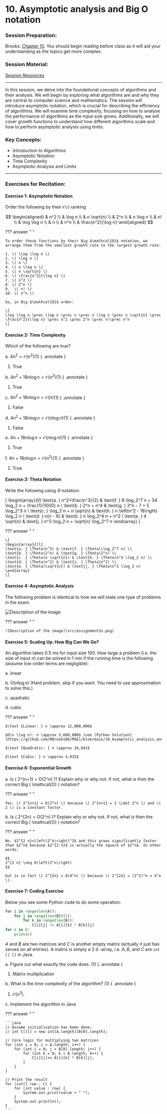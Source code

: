 # 10. Asymptotic analysis and Big O notation

### Session Preparation:

Brooks: [Chapter 10](https://drive.google.com/file/d/1P9eidJb5qtlZgvHCtqu4uuPa5FFU0Zpn/view?usp=sharing). You should begin reading before class as it will aid your understanding as the topics get more complex.

### Session Material:

[Session Resources](https://viaucdk-my.sharepoint.com/:f:/g/personal/rib_viauc_dk/Eql9J0ssd15HumyWWOVSuEoBcnNt7n6v8APYzbEPKq8kvw?e=eg8aH3)

--------------------------

In this session, we delve into the foundational concepts of algorithms and their analysis. We will begin by exploring what algorithms are and why they are central to computer science and mathematics. The session will introduce asymptotic notation, which is crucial for describing the efficiency of algorithms. We will examine time complexity, focusing on how to analyse the performance of algorithms as the input size grows. Additionally, we will cover growth functions to understand how different algorithms scale and how to perform asymptotic analysis using limits.

### Key Concepts:
- Introduction to Algorithms
- Asymptotic Notation
- Time Complexity
- Asymptotic Analysis and Limits
--------------------------

### Exercises for Recitation:

#### Exercise 1: Asymptotic Notation
Order the following by their $\mathcal{O}(\cdot)$ ranking

$$
\begin{aligned}
& n^2 \\
& \log n \\
& n \sqrt{n} \\
& 2^n \\
& n \log n \\
& n! \\
& \log \log n \\
& n \\
& n^n \\
& \frac{n^2}{\log n}
\end{aligned}
$$

??? answer "&nbsp;"

    To order these functions by their Big $\mathcal{O}$ notation, we arrange them from the smallest growth rate to the largest growth rate:

    1. \( \log \log n \)
    2. \( \log n \)
    3. \( n \)
    4. \( n \log n \)
    5. \( n \sqrt{n} \)
    6. \( \frac{n^2}{\log n} \)
    7. \( n^2 \)
    8. \( 2^n \)
    9.  \( n! \)
    10. \( n^n \)

    So, in Big $\mathcal{O}$ order:

    \[
    \log \log n \prec \log n \prec n \prec n \log n \prec n \sqrt{n} \prec \frac{n^2}{\log n} \prec n^2 \prec 2^n \prec n!\prec n^n
    \]


#### Exercise 2: Time Complexity
Which of the following are true?

a. $4 n^2=\mathcal{O}\left(n^2\right)$(1)
{ .annotate }

1. True

b. $4 n^2+18 n \log n=\mathcal{O}\left(n^2\right)$(1)
{ .annotate }

1. True

c. $4 n^2+18 n \log n=\mathcal{O}(n)$(1)
{ .annotate }

1. False

d. $4 n^2+18 n \log n=\mathcal{O}(n \log n)$(1)
{ .annotate }

1. False

e. $4 n+18 n \log n=\mathcal{O}(n \log n)$(1)
{ .annotate }

1. True

f. $4 n+18 n \log n=\mathcal{O}\left(n^2\right)$(1)
{ .annotate }

1. True

#### Exercise 3: Theta Notation

Write the following using $\Theta$ notation:

\[
\begin{array}{ll}
\text{a. } n^2+\frac{n^3}{2} & \text{f. } 8 \log_2^7 n + 34 \log_2 n + \frac{1}{1000} n \\
\text{b. } 2^n + n^4 & \text{g. } 2^n - 7 + 5 \log_2^3 n \\
\text{c. } \log_2 n + n \sqrt{n} & \text{h. } n \left(n^2 - 18\right) \log_2 n \\
\text{d. } n(n - 6) & \text{i. } n \log_2^4 n + n^2 \\
\text{e. } 4 \sqrt{n} & \text{j. } n^3 \log_2 n + \sqrt{n} \log_2^7 n
\end{array}
\]

??? answer "&nbsp;"

    \[
    \begin{array}{ll}
    \text{a. } \Theta(n^3) & \text{f. } \Theta(\log_2^7 n) \\
    \text{b. } \Theta(2^n) & \text{g. } \Theta(2^n) \\
    \text{c. } \Theta(n \sqrt{n}) & \text{h. } \Theta(n^3 \log_2 n) \\
    \text{d. } \Theta(n^2) & \text{i. } \Theta(n^2) \\
    \text{e. } \Theta(\sqrt{n}) & \text{j. } \Theta(n^3 \log_2 n)
    \end{array}
    \]

#### Exercise 4: Asymptotic Analysis
The following problem is identical to how we will state one type of problems in the exam.

![Description of the image](src/assignment3.png)

??? answer "&nbsp;"

    ![Description of the image](src/assignment3s.png)

#### Exercise 5: Scaling Up: How Big Can We Go?
An algorithm takes 0.5 ms for input size 100. How large a problem (i.e. the size of input $n$) can be solved in 1 min if the running time is the following (assume low-order terms are negligible):

a. linear

b. $O(n \log n)$  (Hard problem, skip if you want. You need to use approximation to solve this.)

c. quadratic

d. cubic

??? answer "&nbsp;"

    
    $\text {Linear: } n \approx 12,000,000$

    $O(n \log n): n \approx 3,660,000$ (see [Python Solution](https://github.com/RBrooksDK/MSE1/blob/main/10_Asymptotic_analysis_and_Big_O_notation/Solution%205b.ipynb))
    
    $\text {Quadratic: } n \approx 34,641$ 
    
    $\text {Cubic: } n \approx 4,932$

#### Exercise 6: Exponential Growth

a. Is \( 2^{n+1} = O(2^n) \)? Explain why or why not. If not, what is then the correct Big \( \mathcal{O} \) notation?

??? answer "&nbsp;"

    Yes. \( 2^{n+1} = O(2^n) \) because \( 2^{n+1} = 2 \cdot 2^n \) and \( 2 \) is a constant factor.


b. Is \( 2^{2n} = O(2^n) \)? Explain why or why not. If not, what is then the correct Big \( \mathcal{O} \) notation?

??? answer "&nbsp;"

    No. $2^{2 n}=\left(2^n\right)^2$ and this grows significantly faster than $2^n$ because $2^{2 n}$ is actually the square of $2^n$. In other words:

    $$
    2^{2 n} \neq O\left(2^n\right)
    $$

    but is in fact \( 2^{2n} = O(4^n) \) because \( 2^{2n} = (2^2)^n = 4^n \).

#### Exercise 7: Coding Exercise

Below you see some Python code to do some operation:
 
```python
for i in range(len(A)):
    for j in range(len(B[0])):
        for k in range(len(B)):
            C[i][j] += A[i][k] * B[k][j]
for r in C:
    print(r)
```
$A$ and $B$ are two matrices and $C$ is another empty matrix (actually it just has zeroes on all entries). A matrix is simply a 2 d -array, i.e. $A, B$, and $C$ are `int [] []` in Java.

a. Figure out what exactly the code does. (1)
{ .annotate }

1. Matrix multiplication

b. What is the time complexity of the algorithm? (1)
{ .annotate }

1. $\mathcal{O}\left(n^3\right)$.

c. Implement the algorithm in Java

??? answer "&nbsp;"

    ```java
    // Assume initialisation has been done:
    // int C[][] = new int[A.length][B[0].length];

    // Core logic for multiplying two matrices
    for (int i = 0; i < A.length; i++) {
        for (int j = 0; j < B[0].length; j++) {
            for (int k = 0; k < B.length; k++) {
                C[i][j]+= A[i][k] * B[k][j];
            }
        }
    }
    
    // Print the result
    for (int[] row : C) {
        for (int value : row) {
            System.out.print(value + " ");
        }
        System.out.println();
    }
    ```
